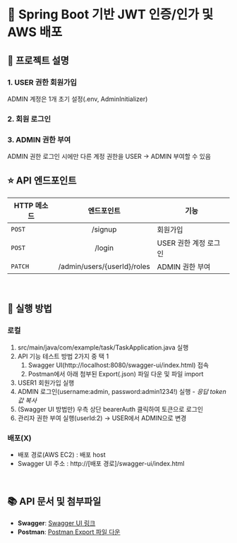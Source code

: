 # 📌 Spring Boot 기반 JWT 인증/인가 및 AWS 배포

## 📖 프로젝트 설명
### 1. USER 권한 회원가입
ADMIN 계정은 1개 초기 설정(.env, AdminInitializer)
### 2. 회원 로그인
### 3. ADMIN 권한 부여
ADMIN 권한 로그인 시에만 다른 계정 권한을 USER → ADMIN 부여할 수 있음
<br>

## ⭐️ API 엔드포인트
| HTTP 메소드 | 엔드포인트 | 기능 |
|---|:---:|---|
| `POST` | /signup | 회원가입 |
| `POST` | /login | USER 권한 계정 로그인 |
| `PATCH` | /admin/users/{userId}/roles | ADMIN 권한 부여 |
<br>

## 🚀 실행 방법
### 로컬
1. src/main/java/com/example/task/TaskApplication.java 실행
2. API 기능 테스트 방법 2가지 중 택 1
   1) Swagger UI(http://localhost:8080/swagger-ui/index.html) 접속
   2) Postman에서 아래 첨부된 Export(.json) 파일 다운 및 파일 import
4. USER1 회원가입 실행
5. ADMIN 로그인(username:admin, password:admin1234!) 실행 - *응답 token 값 복사*
6. (Swagger UI 방법만) 우측 상단 bearerAuth 클릭하여 토큰으로 로그인
7. 관리자 권한 부여 실행(userId:2) → USER에서 ADMIN으로 변경

### 배포(X)
- 배포 경로(AWS EC2) : 배포 host
- Swagger UI 주소 : http://[배포 경로]/swagger-ui/index.html
<br>

## 📚 API 문서 및 첨부파일
- **Swagger**: [Swagger UI 링크](https://localhost:8080/swagger-ui/index.html)
- **Postman**: [Postman Export 파일 다운](https://github.com/user-attachments/files/20220616/_Java.postman_collection.json)

<br>
